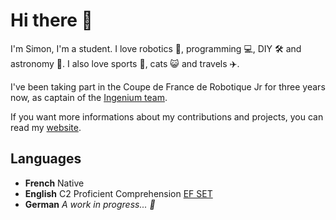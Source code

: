 # Hi there 👋

I'm Simon, I'm a student. I love robotics 🤖, programming 💻, DIY 🛠️ and astronomy 🚀. I also love sports 🏀, cats 😺 and travels ✈️.

I've been taking part in the Coupe de France de Robotique Jr for three years now, as captain of the [Ingenium team](https://ingeniumteam.github.io/).

If you want more informations about my contributions and projects, you can read my [website](https://simonpucheu.github.io/).

## Languages

- **French** Native
- **English** C2 Proficient Comprehension [EF SET](https://www.efset.org/cert/9syxBM)
- **German** *A work in progress... 💪*